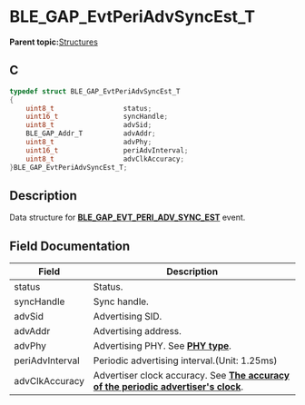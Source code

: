 # BLE\_GAP\_EvtPeriAdvSyncEst\_T

**Parent topic:**[Structures](GUID-230368B0-FB2A-4967-A471-691387B35A9E.md)

## C

```c
typedef struct BLE_GAP_EvtPeriAdvSyncEst_T
{
    uint8_t                 status;
    uint16_t                syncHandle;
    uint8_t                 advSid;
    BLE_GAP_Addr_T          advAddr;
    uint8_t                 advPhy;
    uint16_t                periAdvInterval;
    uint8_t                 advClkAccuracy;
}BLE_GAP_EvtPeriAdvSyncEst_T;
```

## Description

Data structure for **[BLE\_GAP\_EVT\_PERI\_ADV\_SYNC\_EST](GUID-ADCFB5AA-F06E-4ED9-9227-592A5CE40F39.md)** event.

## Field Documentation

|Field|Description|
|-----|-----------|
|status|Status.|
|syncHandle|Sync handle.|
|advSid|Advertising SID.|
|advAddr|Advertising address.|
|advPhy|Advertising PHY. See **[PHY type](GUID-3539A8AA-7029-4450-B077-5B732D664B49.md)**.|
|periAdvInterval|Periodic advertising interval.\(Unit: 1.25ms\)|
|advClkAccuracy|Advertiser clock accuracy. See **[The accuracy of the periodic advertiser's clock](GUID-A1FC1B73-D9E5-4EC9-91F2-F04EE7A5A522.md)**.|

